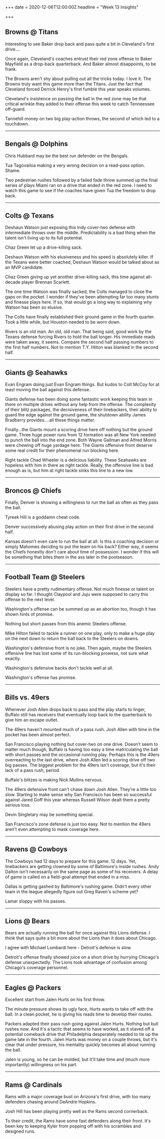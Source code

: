 +++
date = 2020-12-06T12:00:00Z
headline = "Week 13 Insights"

+++
## Browns @ Titans

Interesting to see Baker drop back and pass quite a bit in Cleveland's first drive....

Once again, Cleveland's coaches entrust their red zone offense to Baker Mayfield as a drop-back quarterback. And Baker almost disappoints, to be frank.

The Browns aren't shy about pulling out all the tricks today. I love it. The Browns truly want this game more than the Titans. Just the fact that Cleveland forced Derrick Henry's first fumble this year speaks volumes.

Cleveland's insistence on passing the ball in the red zone may be that critical wrinkle they added to their offense this week to catch Tenneessee off-guard.

Tannehill money on two big play-action throws, the second of which led to a touchdown.

***

## Bengals @ Dolphins

Chris Hubbard may be the best run defender on the Bengals.

Tua Tagovailoa making a very wrong decision on a read-pass option. Shame.

Two pedestrian rushes followed by a failed fade throw summed up the final series of plays Miami ran on a drive that ended in the red zone. I need to watch this game to see if the coaches have given Tua the freedom to drop back.

***

## Colts @ Texans

Deshaun Watson just exposing this Indy cover-two defense with intermediate throws over the middle. Predictability is a bad thing when the talent isn't living up to its full potential.

Chaz Green let up a drive-killing sack.

Deshaun Watson with his elusiveness and his speed is absolutely killer. If the Texans were better coached, Deshaun Watson would be talked about as an MVP candidate.

Chaz Green giving up yet another drive-killing sack, this time against all-decade player Brennan Scarlett.

The one time Watson was finally sacked, the Colts managed to close the gaps on the pocket. I wonder if they've been attempting far too many stunts and finesse plays here. If so, that would go a long way to explaining why Watson has been so elusive.

The Colts have finally established their ground game in the fourth quarter. Took a little while, but Houston needed to be worn down.

Rivers is an old man. An old, old man. That being said, good work by the Texans defense forcing Rivers to hold the ball longer. His immediate reads were taken away, it seems. Compare the second half passing numbers to the first half numbers.  Not to mention T.Y. Hilton was blanked in the second half.

***

## Giants @ Seahawks

Evan Engram doing just Evan Engram things. But kudos to Colt McCoy for at least moving the ball against this defense.

Giants defense has been doing some fantastic work keeping this team in there on multiple drives without any help from the offense. The complexity of their blitz packages, the decisiveness of their linebackers, their ability to guard the edge against the ground game, the shutdown ability James Bradberry provides....all these things matter.

Finally...the Giants mount a scoring drive here off nothing but the ground game. Three huge power runs from 12 formation was all New York needed to punch the ball into the end zone. Both Wayne Gallman and Alfred Morris were chewing off huge yardage here. The Giants offensive front deserve some real credit for their phenomenal run blocking here.

Right tackle Chad Wheeler is a delicious liability. These Seahawks are hopeless with him in there as right tackle. Really, the offensive line is bad enough as is, but him at right tackle sinks this line to a new low.

***

## Broncos @ Chiefs

Finally, Denver is showing a willingness to run the ball as often as they pass the ball.

Tyreek Hill is a goddamn cheat code.

Denver successively abusing play action on their first drive in the second half.

Kansas doesn't even care to run the ball at all. Is this a coaching decision or simply Mahomes deciding to put the team on his back? Either way, it seems the Chiefs honestly don't care about time of possession. I wonder if this will be something that bites them in the ass later in the postseason.

***

## Football Team @ Steelers

Steelers have a pretty rudimentary offense. Not much finesse or talent on display so far. I thought Claypool and Juju were supposed to carry this offense to the next level.

Washington's offense can be summed up as an abortion too, though it has shown hints of promise.

Nothing but short passes from this anemic Steelers offense.

Mike Hilton failed to tackle a runner on one play, only to make a huge play on the next down to return the ball back to the Steelers on downs.

Washington's defensive front is no joke. Then again, maybe the Steelers offensive line has lost some of its run-blocking prowess, not sure what exactly.

Washington's defensive backs don't tackle well at all.

Washington's offense has promise.

***

## Bills vs. 49ers

Whenever Josh Allen drops back to pass and the play starts to linger, Buffalo still has receivers that eventually loop back to the quarterback to give him an escape outlet.

The 49ers haven't mounted much of a pass rush. Josh Allen with time in the pocket has been almost perfect.

San Francisco playing nothing but cover-two on one drive. Doesn't seem to matter much though, Buffalo is having too easy a time matriculating the ball with short passes and the occasional running play. Perhaps this is the 49ers overreacting to the last drive, where Josh Allen led a scoring drive off two big passes. The biggest problem for the 49ers isn't coverage, but it's their lack of a pass rush, period.

Buffalo's blitzes is making Nick Mullins nervous.

The 49ers defensive front can't chase down Josh Allen. They're a little too slow. Starting to make sense why San Francisco has been so successful against Jared Goff this year whereas Russell Wilson dealt them a pretty serious loss.

Devin Singletary may be something special.

San Francisco's zone defense is just too easy. Not to mention the 49ers aren't even attempting to mask coverage here.

***

## Ravens @ Cowboys

The Cowboys had 12 days to prepare for this game. 12 days. Yet, linebackers are getting clowned by some of Baltimore's inside rushes. Andy Dalton isn't necessarily on the same page as some of his receivers. A delay of game is called on a field-goal attempt that ended in a miss.

Dallas is getting gashed by Baltimore's rushing game. Didn't every other team in the league allegedly figure out Greg Raven's scheme yet?

Lamar sloppy with his passes.

***

## Lions @ Bears

Bears are actually running the ball for once against this Lions defense. I think that says quite a bit more about the Lions than it does about Chicago.

I agree with Michael Lombardi here - Detroit's defense is slow.

Detroit's offense finally showed juice on a short drive by hurrying Chicago's defense unexpectedly. The Lions took advantage of confusion among Chicago's coverage personnel.

***

## Eagles @ Packers

Excellent start from Jalen Hurts on his first throw.

The minute pressure shows its ugly face, Hurts wants to take off with the ball. In a clean pocket, he is giving his reads time to develop their routes.

Packers adapted their pass rush going against Jalen Hurts. Nothing but bull rushes now. And it's a tactic that seems to have worked, as it staved off a potential comeback drive that Philadelphia desperately needed to tie up the game late in the fourth. Jalen Hurts was money on a couple throws, but it's clear that under pressure, his mentality quickly becomes all about running the ball.

Jalen is young, so he can be molded, but it'll take time and (much more importantly) willingness on his part.

***

## Rams @ Cardinals

Rams with a major coverage bust on Arizona's first drive, with too many defenders chasing around DeAndre Hopkins.

Josh Hill has been playing pretty well as the Rams second cornerback.

To their credit, the Rams have some fast defenders along their front. It's been key to keeping Kyler from popping off with his scrambles and designed runs.
